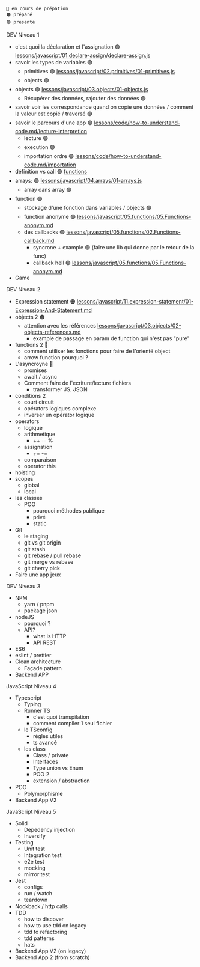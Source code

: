 

```
🔵 en cours de prépation
🟠 préparé
🟢 présenté
```


DEV Niveau 1

- c'est quoi la déclaration et l'assignation 🟢 [lessons/javascript/01.declare-assign/declare-assign.js](../javascript/01.declare-assign/declare-assign.js)
- savoir les types de variables 🟢
  - primitives 🟢 [lessons/javascript/02.primitives/01-primitives.js](../javascript/02.primitives/01-primitives.js)
  - objects 🟢
- objects 🟢 [lessons/javascript/03.objects/01-objects.js](../javascript/03.objects/01-objects.js)
  - Récupérer des données, rajouter des données 🟢
- savoir voir les correspondance quand on copie une données / comment la valeur est copié / traversé 🟢
- savoir le parcours d'une app 🟢 [lessons/code/how-to-understand-code.md/lecture-interpretion](../../lessons/code/how-to-understand-code.md#lecture--interpréation)
  - lecture 🟢
  - execution 🟢
  - importation ordre 🟢 [lessons/code/how-to-understand-code.md/importation](../../lessons/code/how-to-understand-code.md)
- définition vs call 🟢 [functions](../javascript/05.functions/01-Functions.md)
- arrays: 🟢 [lessons/javascript/04.arrays/01-arrays.js](../javascript/04.arrays/01-arrays.js)
  - array dans array 🟢
- function 🟢
  - stockage d'une fonction dans variables / objects 🟢
  - function anonyme 🟢 [lessons/javascript/05.functions/05.Functions-anonym.md](../javascript/05.functions/05.Functions-anonym.md)
  - des callbacks 🟢 [lessons/javascript/05.functions/02.Functions-callback.md](../javascript/05.functions/02.Functions-callback.md)
    - syncrone + example 🟢 (faire une lib qui donne par le retour de la func)
    - callback hell 🟢 [lessons/javascript/05.functions/05.Functions-anonym.md](../javascript/05.functions/05.Functions-anonym.md#callback-hell-ou-pyramid-of-doom)
- Game

DEV Niveau 2

- Expression statement 🟠 [lessons/javascript/11.expression-statement/01-Expression-And-Statement.md](../javascript/11.expression-statement/01-Expression-And-Statement.md)
- objects 2 🟠
  - attention avec les références [lessons/javascript/03.objects/02-objects-references.md](../javascript/03.objects/02-objects-references.md)
    - example de passage en param de function qui n'est pas "pure" 
- functions 2 🔵
  - comment utiliser les fonctions pour faire de l'orienté object
  - arrow function pourquoi ?
- L'asyncroyne 🔵
  - promises
  - await / async
  - Comment faire de l'ecriture/lecture fichiers
    - transformer JS. JSON
- conditions 2
  - court circuit
  - opérators logiques complexe
  - inverser un opérator logique
- operators
  - logique
  - arithmetique
    - ++ -- %
  - assignation
    - += -=
  - comparaison
  - operator this
- hoisting
- scopes
  - global
  - local
- les classes
  - POO 
    - pourquoi méthodes publique
    - privé
    - static
- Git
  - le staging
  - git vs git origin
  - git stash
  - git rebase / pull rebase
  - git merge vs rebase
  - git cherry pick
- Faire une app jeux

DEV Niveau 3

- NPM
  - yarn / pnpm 
  - package json
- nodeJS
  - pourquoi ?
  - API?
    - what is HTTP
    - API REST
- ES6
- eslint / prettier
- Clean architecture
  - Façade pattern
- Backend APP


JavaScript Niveau 4
- Typescript
  - Typing
  - Runner TS
    - c'est quoi transpilation
    - comment compiler 1 seul fichier
  - le TSconfig
    - régles utiles
    - ts avancé
  - les class
    - Class / private
    - Interfaces
    - Type union vs Enum
    - POO 2
    - extension / abstraction
- POO
  - Polymorphisme
- Backend App V2

JavaScript Niveau 5

- Solid
  - Depedency injection
  - Inversify
- Testing
  - Unit test
  - Integration test
  - e2e test
  - mocking
  - mirror test
- Jest
  - configs
  - run / watch
  - teardown
- Nockback / http calls
- TDD
  - how to discover
  - how to use tdd on legacy
  - tdd to refactoring
  - tdd patterns
  - hats
- Backend App V2 (on legacy)
- Backend App 2 (from scratch)

